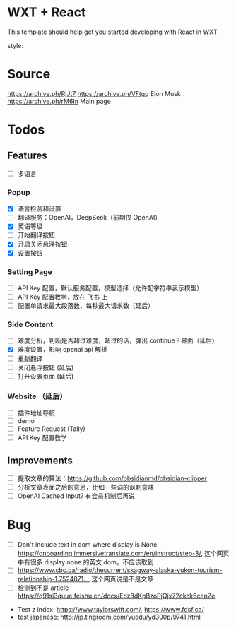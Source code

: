 # WXT + React

This template should help get you started developing with React in WXT.

style:

# Source

https://archive.ph/RjJt7
https://archive.ph/VFtgq Elon Musk
https://archive.ph/rM6In Main page

# Todos

## Features

- [ ] 多语言

### Popup

- [x] 语言检测和设置
- [ ] 翻译服务：OpenAI，DeepSeek（前期仅 OpenAI）
- [x] 英语等级
- [ ] 开始翻译按钮
- [x] 开启关闭悬浮按钮
- [x] 设置按钮

### Setting Page

- [ ] API Key 配置，默认服务配置，模型选择（允许配字符串表示模型）
- [ ] API Key 配置教学，放在 飞书 上
- [ ] 配置单请求最大段落数，每秒最大请求数（延后）

### Side Content

- [ ] 难度分析，判断是否超过难度，超过的话，弹出 continue？界面（延后）
- [x] 难度设置，影响 openai api 解析
- [ ] 重新翻译
- [ ] 关闭悬浮按钮 (延后)
- [ ] 打开设置页面 (延后)

### Website （延后）

- [ ] 插件地址导航
- [ ] demo
- [ ] Feature Request (Tally)
- [ ] API Key 配置教学

## Improvements

- [ ] 提取文章的算法：https://github.com/obsidianmd/obsidian-clipper
- [ ] 分析文章表面之后的意思，比如一些词的讽刺意味
- [ ] OpenAI Cached Input? 有会员机制后再说

# Bug

- [ ] Don't include text in dom where display is None https://onboarding.immersivetranslate.com/en/instruct/step-3/, 这个网页中有很多 display none 的英文 dom，不应该取到
- [ ] https://www.cbc.ca/radio/thecurrent/skagway-alaska-yukon-tourism-relationship-1.7524871， 这个网页说是不是文章
- [ ] 检测到不是 article https://q91si3quue.feishu.cn/docx/Eoz8dKpBzoPjQjx72ckck6cenZe

- Test z index: https://www.taylorswift.com/, https://www.fdsf.ca/
- test japanese: http://jp.tingroom.com/yuedu/yd300p/9741.html
